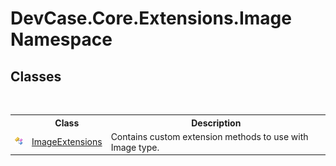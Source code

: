 # DevCase.Core.Extensions.Image Namespace
 




## Classes
&nbsp;<table><tr><th></th><th>Class</th><th>Description</th></tr><tr><td>![Public class](media/pubclass.gif "Public class")</td><td><a href="T_DevCase_Core_Extensions_Image_ImageExtensions">ImageExtensions</a></td><td>
Contains custom extension methods to use with Image type.</td></tr></table>&nbsp;
